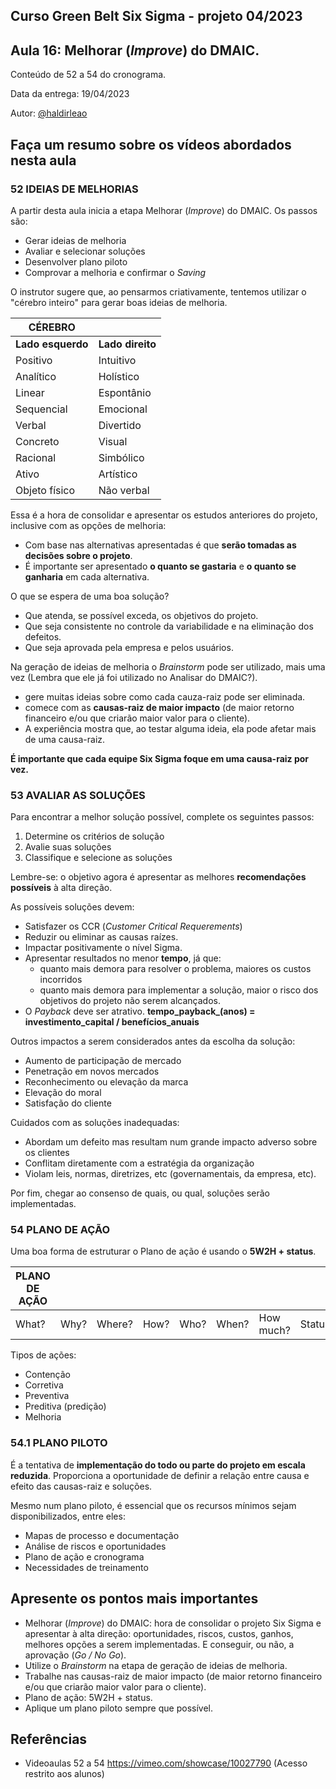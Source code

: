 ## Curso Green Belt Six Sigma - projeto 04/2023
## Aula 16: Melhorar (_Improve_) do DMAIC.

Conteúdo de 52 a 54 do cronograma.

Data da entrega: 19/04/2023

Autor: [@haldirleao](https://github.com/haldirleao)

## Faça um resumo sobre os vídeos abordados nesta aula

### 52 IDEIAS DE MELHORIAS

A partir desta aula inicia a etapa Melhorar (_Improve_) do DMAIC. Os passos são:
- Gerar ideias de melhoria
- Avaliar e selecionar soluções
- Desenvolver plano piloto
- Comprovar a melhoria e confirmar o _Saving_

O instrutor sugere que, ao pensarmos criativamente, tentemos utilizar o "cérebro inteiro" para gerar boas ideias de melhoria.

| **CÉREBRO**     |                 |
|-----------------|-----------------|
|**Lado esquerdo**| **Lado direito**|
| Positivo        | Intuitivo       |
| Analítico       | Holístico       |
| Linear          | Espontânio      |
| Sequencial      | Emocional       |
| Verbal          | Divertido       |
| Concreto        | Visual          |
| Racional        | Simbólico       |
| Ativo           | Artístico       |
| Objeto físico   | Não verbal      |

Essa é a hora de consolidar e apresentar os estudos anteriores do projeto, inclusive com as opções de melhoria:
- Com base nas alternativas apresentadas é que **serão tomadas as decisões sobre o projeto**.
- É importante ser apresentado **o quanto se gastaria** e **o quanto se ganharia** em cada alternativa.

O que se espera de uma boa solução?
 - Que atenda, se possível exceda, os objetivos do projeto.
 - Que seja consistente no controle da variabilidade e na eliminação dos defeitos.
 - Que seja aprovada pela empresa e pelos usuários.

Na geração de ideias de melhoria o _Brainstorm_ pode ser utilizado, mais uma vez (Lembra que ele já foi utilizado no Analisar do DMAIC?).
- gere muitas ideias sobre como cada cauza-raiz pode ser eliminada.
- comece com as **causas-raiz de maior impacto** (de maior retorno financeiro e/ou que criarão maior valor para o cliente).
- A experiência mostra que, ao testar alguma ideia, ela pode afetar mais de uma causa-raiz.

**É importante que cada equipe Six Sigma foque em uma causa-raiz por vez.**

### 53 AVALIAR AS SOLUÇÕES

Para encontrar a melhor solução possível, complete os seguintes passos:
1. Determine os critérios de solução
2. Avalie suas soluções
3. Classifique e selecione as soluções

Lembre-se: o objetivo agora é apresentar as melhores **recomendações possíveis** à alta direção.

As possíveis soluções devem:
- Satisfazer os CCR (_Customer Critical Requerements_)
- Reduzir ou eliminar as causas raízes.
- Impactar positivamente o nível Sigma.
- Apresentar resultados no menor **tempo**, já que:
  - quanto mais demora para resolver o problema, maiores os custos incorridos
  - quanto mais demora para implementar a solução, maior o risco dos objetivos do projeto não serem alcançados.
- O _Payback_ deve ser atrativo. **tempo_payback_(anos) = investimento_capital / benefícios_anuais**

Outros impactos a serem considerados antes da escolha da solução:
- Aumento de participação de mercado
- Penetração em novos mercados
- Reconhecimento ou elevação da marca
- Elevação do moral
- Satisfação do cliente

Cuidados com as soluções inadequadas:
- Abordam um defeito mas resultam num grande impacto adverso sobre os clientes
- Conflitam diretamente com a estratégia da organização
- Violam leis, normas, diretrizes, etc (governamentais, da empresa, etc).

Por fim, chegar ao consenso de quais, ou qual,  soluções serão implementadas.

### 54 PLANO DE AÇÃO

Uma boa forma de estruturar o Plano de ação é usando o **5W2H + status**.

| PLANO DE AÇÃO |      |        |      |      |       |           |        |
|---------------|------|--------|------|------|-------|-----------|--------|
| What?         | Why? | Where? | How? | Who? | When? | How much? | Status |

Tipos de ações:
- Contenção
- Corretiva
- Preventiva
- Preditiva (predição)
- Melhoria

### 54.1 PLANO PILOTO
É a tentativa de **implementação do todo ou parte do projeto em escala reduzida**. Proporciona a oportunidade de definir a relação entre causa e efeito das causas-raiz e soluções.

Mesmo num plano piloto, é essencial que os recursos mínimos sejam disponibilizados, entre eles:
- Mapas de processo e documentação
- Análise de riscos e oportunidades
- Plano de ação e cronograma
- Necessidades de treinamento

## Apresente os pontos mais importantes

- Melhorar (_Improve_) do DMAIC: hora de consolidar o projeto Six Sigma e apresentar à alta direção: oportunidades, riscos, custos, ganhos, melhores opções a serem implementadas. E conseguir, ou não, a aprovação (_Go / No Go_). 
- Utilize o _Brainstorm_ na etapa de geração de ideias de melhoria.
- Trabalhe nas causas-raiz de maior impacto (de maior retorno financeiro e/ou que criarão maior valor para o cliente).
- Plano de ação: 5W2H + status.
- Aplique um plano piloto sempre que possível.

## Referências
- Videoaulas 52 a 54 https://vimeo.com/showcase/10027790 (Acesso restrito aos alunos) 